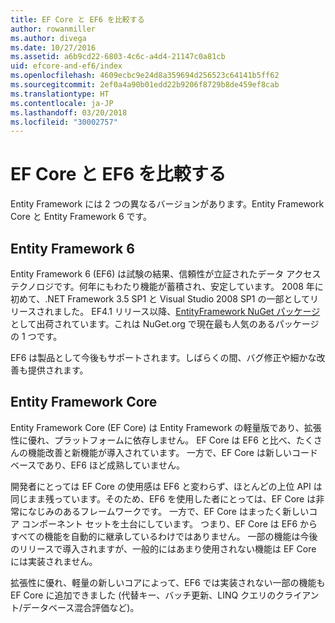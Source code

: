 ```yaml
---
title: EF Core と EF6 を比較する
author: rowanmiller
ms.author: divega
ms.date: 10/27/2016
ms.assetid: a6b9cd22-6803-4c6c-a4d4-21147c0a81cb
uid: efcore-and-ef6/index
ms.openlocfilehash: 4609ecbc9e24d8a359694d256523c64141b5ff62
ms.sourcegitcommit: 2ef0a4a90b01edd22b9206f8729b8de459ef8cab
ms.translationtype: HT
ms.contentlocale: ja-JP
ms.lasthandoff: 03/20/2018
ms.locfileid: "30002757"
---
```

# <a name="compare-ef-core--ef6"></a>EF Core と EF6 を比較する

Entity Framework には 2 つの異なるバージョンがあります。Entity Framework Core と Entity Framework 6 です。

## <a name="entity-framework-6"></a>Entity Framework 6

Entity Framework 6 (EF6) は試験の結果、信頼性が立証されたデータ アクセス テクノロジです。何年にもわたり機能が蓄積され、安定しています。 2008 年に初めて、.NET Framework 3.5 SP1 と Visual Studio 2008 SP1 の一部としてリリースされました。 EF4.1 リリース以降、[EntityFramework NuGet パッケージ](https://www.nuget.org/packages/EntityFramework/)として出荷されています。これは NuGet.org で現在最も人気のあるパッケージの 1 つです。

EF6 は製品として今後もサポートされます。しばらくの間、バグ修正や細かな改善も提供されます。

## <a name="entity-framework-core"></a>Entity Framework Core

Entity Framework Core (EF Core) は Entity Framework の軽量版であり、拡張性に優れ、プラットフォームに依存しません。 EF Core は EF6 と比べ、たくさんの機能改善と新機能が導入されています。 一方で、EF Core は新しいコード ベースであり、EF6 ほど成熟していません。

開発者にとっては EF Core の使用感は EF6 と変わらず、ほとんどの上位 API は同じまま残っています。そのため、EF6 を使用した者にとっては、EF Core は非常になじみのあるフレームワークです。 一方で、EF Core はまったく新しいコア コンポーネント セットを土台にしています。 つまり、EF Core は EF6 からすべての機能を自動的に継承しているわけではありません。 一部の機能は今後のリリースで導入されますが、一般的にはあまり使用されない機能は EF Core には実装されません。

拡張性に優れ、軽量の新しいコアによって、EF6 では実装されない一部の機能も EF Core に追加できました (代替キー、バッチ更新、LINQ クエリのクライアント/データベース混合評価など)。

